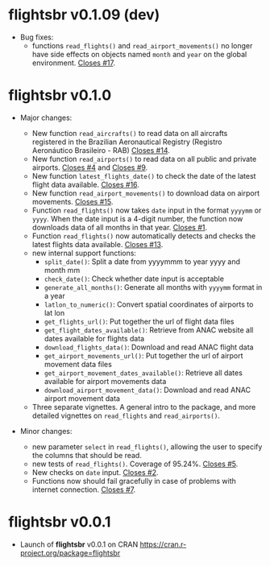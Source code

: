 # flightsbr v0.1.09 (dev)

* Bug fixes:
  * functions `read_flights()` and `read_airport_movements()` no longer have side effects on objects named `month` and `year` on the global environment. [Closes #17](https://github.com/ipeaGIT/flightsbr/issues/17).


# flightsbr v0.1.0

* Major changes:
  * New function `read_aircrafts()` to read data on all aircrafts registered in the Brazilian Aeronautical Registry (Registro Aeronáutico Brasileiro - RAB) [Closes #14](https://github.com/ipeaGIT/flightsbr/issues/14).
  * New function `read_airports()` to read data on all public and private airports. [Closes #4](https://github.com/ipeaGIT/flightsbr/issues/4) and [Closes #9](https://github.com/ipeaGIT/flightsbr/issues/9).
  * New function `latest_flights_date()` to check the date of the latest flight data available. [Closes #16](https://github.com/ipeaGIT/flightsbr/issues/16).
  * New function `read_airport_movements()` to download data on airport movements. [Closes #15](https://github.com/ipeaGIT/flightsbr/issues/15).
  * Function `read_flights()` now takes `date` input in the format `yyyymm` or `yyyy`. When the date input is a 4-digit number, the function now downloads data of all months in that year. [Closes #1](https://github.com/ipeaGIT/flightsbr/issues/1).
  * Function `read_flights()` now automatically detects and checks the latest flights data available. [Closes #13](https://github.com/ipeaGIT/flightsbr/issues/13).
  * new internal support functions:
    * `split_date()`: Split a date from yyyymmm to year yyyy and month mm
    * `check_date()`: Check whether date input is acceptable
    * `generate_all_months()`: Generate all months with `yyyymm` format in a year
    * `latlon_to_numeric()`: Convert spatial coordinates of airports to lat lon
    * `get_flights_url()`: Put together the url of flight data files
    * `get_flight_dates_available()`: Retrieve from ANAC website all dates available for flights data
    * `download_flights_data()`: Download and read ANAC flight data
    * `get_airport_movements_url()`: Put together the url of airport movement data files
    * `get_airport_movement_dates_available()`: Retrieve all dates available for airport movements data
    * `download_airport_movement_data()`: Download and read ANAC airport movement data
  * Three separate vignettes. A general intro to the package, and more detailed vignettes on `read_flights` and `read_airports()`.

* Minor changes:
  * new parameter `select` in `read_flights()`, allowing the user to specify the columns that should be read.
  * new tests of `read_flights()`. Coverage of 95.24%. [Closes #5](https://github.com/ipeaGIT/flightsbr/issues/5).
  * New checks on `date` input. [Closes #2](https://github.com/ipeaGIT/flightsbr/issues/2).
  * Functions now should fail gracefully in case of problems with internet connection. [Closes #7](https://github.com/ipeaGIT/flightsbr/issues/7).



# flightsbr v0.0.1

* Launch of **flightsbr** v0.0.1 on CRAN https://cran.r-project.org/package=flightsbr
